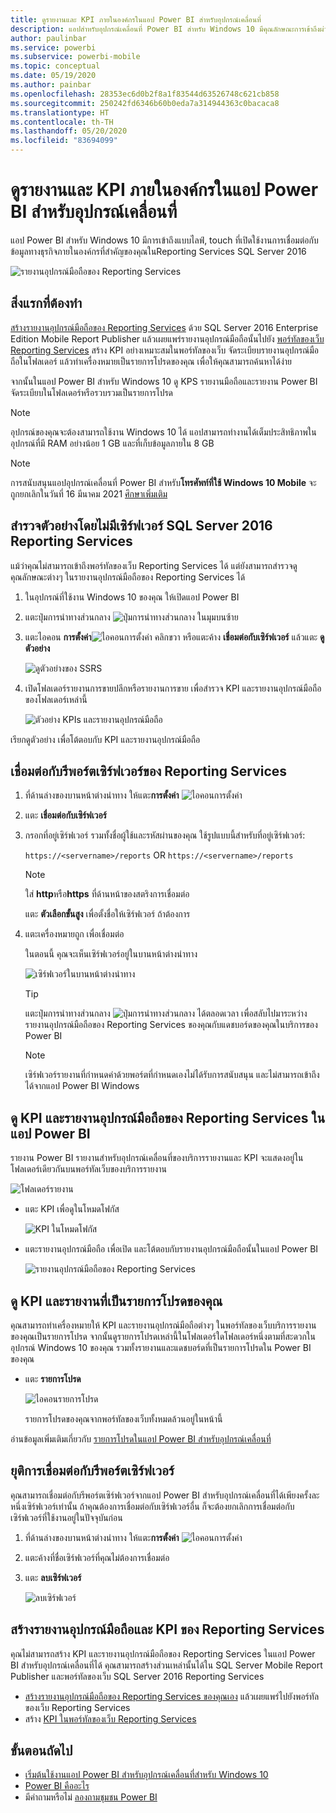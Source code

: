 ```yaml
---
title: ดูรายงานและ KPI ภายในองค์กรในแอป Power BI สำหรับอุปกรณ์เคลื่อนที่
description: แอปสำหรับอุปกรณ์เคลื่อนที่ Power BI สำหรับ Windows 10 มีคุณลักษณะการเข้าถึงผ่านอุปกรณ์เคลื่อนที่แบบสดและรองรับระบบสัมผัส เพื่อเข้าใช้งานข้อมูลทางธุรกิจที่สำคัญภายในองค์กรของคุณ
author: paulinbar
ms.service: powerbi
ms.subservice: powerbi-mobile
ms.topic: conceptual
ms.date: 05/19/2020
ms.author: painbar
ms.openlocfilehash: 28353ec6d0b2f8a1f83544d63526748c621cb858
ms.sourcegitcommit: 250242fd6346b60b0eda7a314944363c0bacaca8
ms.translationtype: HT
ms.contentlocale: th-TH
ms.lasthandoff: 05/20/2020
ms.locfileid: "83694099"
---
```

# <a name="view-on-premises-reports-and-kpis-in-the-power-bi-windows-app"></a>ดูรายงานและ KPI ภายในองค์กรในแอป Power BI สำหรับอุปกรณ์เคลื่อนที่
แอป Power BI สำหรับ Windows 10 มีการเข้าถึงแบบไลฟ์, touch ที่เปิดใช้งานการเชื่อมต่อกับข้อมูลทางธุรกิจภายในองค์กรที่สำคัญของคุณในReporting Services SQL Server 2016 

![รายงานอุปกรณ์มือถือของ Reporting Services](media/mobile-app-windows-10-ssrs-kpis-mobile-reports/power-bi-ssrs-mobile-report.png)

## <a name="first-things-first"></a>สิ่งแรกที่ต้องทำ
[สร้างรายงานอุปกรณ์มือถือของ Reporting Services](/sql/reporting-services/mobile-reports/create-mobile-reports-with-sql-server-mobile-report-publisher) ด้วย SQL Server 2016 Enterprise Edition Mobile Report Publisher แล้วเผยแพร่รายงานอุปกรณ์มือถือนั้นไปยัง [พอร์ทัลของเว็บ Reporting Services](/sql/reporting-services/web-portal-ssrs-native-mode) สร้าง KPI อย่างเหมาะสมในพอร์ทัลของเว็บ จัดระเบียบรายงานอุปกรณ์มือถือในโฟลเดอร์ แล้วทำเครื่องหมายเป็นรายการโปรดของคุณ เพื่อให้คุณสามารถค้นหาได้ง่าย 

จากนั้นในแอป Power BI สำหรับ Windows 10 ดู KPS รายงานมือถือและรายงาน Power BI จัดระเบียบในโฟลเดอร์หรือรวบรวมเป็นรายการโปรด 

> [!NOTE]
> อุปกรณ์ของคุณจะต้องสามารถใช้งาน Windows 10 ได้ แอปสามารถทำงานได้เต็มประสิทธิภาพในอุปกรณ์ที่มี RAM อย่างน้อย 1 GB และที่เก็บข้อมูลภายใน 8 GB

>[!NOTE]
>การสนับสนุนแอปอุปกรณ์เคลื่อนที่ Power BI สำหรับ**โทรศัพท์ที่ใช้ Windows 10 Mobile** จะถูกยกเลิกในวันที่ 16 มีนาคม 2021 [ศึกษาเพิ่มเติม](https://go.microsoft.com/fwlink/?linkid=2121400)

## <a name="explore-samples-without-a-sql-server-2016-reporting-services-server"></a>สำรวจตัวอย่างโดยไม่มีเซิร์ฟเวอร์ SQL Server 2016 Reporting Services
แม้ว่าคุณไม่สามารถเข้าถึงพอร์ทัลของเว็บ Reporting Services ได้ แต่ยังสามารถสำรวจดูคุณลักษณะต่างๆ ในรายงานอุปกรณ์มือถือของ Reporting Services ได้

1. ในอุปกรณ์ที่ใช้งาน Windows 10 ของคุณ ให้เปิดแอป Power BI
2. แตะปุ่มการนำทางส่วนกลาง ![ปุ่มการนำทางส่วนกลาง](media/mobile-app-windows-10-ssrs-kpis-mobile-reports/powerbi_windows10_options_icon.png) ในมุมบนซ้าย
3. แตะไอคอน **การตั้งค่า**![ไอคอนการตั้งค่า](media/mobile-app-windows-10-ssrs-kpis-mobile-reports/power-bi-settings-icon.png) คลิกขวา หรือแตะค้าง **เชื่อมต่อกับเซิร์ฟเวอร์** แล้วแตะ **ดูตัวอย่าง**
   
   ![ดูตัวอย่างของ SSRS](media/mobile-app-windows-10-ssrs-kpis-mobile-reports/power-bi-win10-connect-ssrs-samples.png)
4. เปิดโฟลเดอร์รายงานการขายปลีกหรือรายงานการขาย เพื่อสำรวจ KPI และรายงานอุปกรณ์มือถือของโฟลเดอร์เหล่านี้
   
   ![ตัวอย่าง KPIs และรายงานอุปกรณ์มือถือ](media/mobile-app-windows-10-ssrs-kpis-mobile-reports/power-bi-win10-ssrs-sample-kpis.png)

เรียกดูตัวอย่าง เพื่อโต้ตอบกับ KPI และรายงานอุปกรณ์มือถือ

## <a name="connect-to-a-reporting-services-report-server"></a>เชื่อมต่อกับรีพอร์ตเซิร์ฟเวอร์ของ Reporting Services
1. ที่ด้านล่างของบานหน้าต่างนำทาง ให้แตะ**การตั้งค่า** ![ไอคอนการตั้งค่า](media/mobile-app-windows-10-ssrs-kpis-mobile-reports/power-bi-settings-icon.png)
2. แตะ **เชื่อมต่อกับเซิร์ฟเวอร์**
3. กรอกที่อยู่เซิร์ฟเวอร์ รวมทั้งชื่อผู้ใช้และรหัสผ่านของคุณ ใช้รูปแบบนี้สำหรับที่อยู่เซิร์ฟเวอร์:
   
     `https://<servername>/reports` OR   `https://<servername>/reports`
   
   > [!NOTE]
   > ใส่ **http**หรือ**https** ที่ด้านหน้าของสตริงการเชื่อมต่อ
   > 
   > 
   
    แตะ **ตัวเลือกขั้นสูง** เพื่อตั้งชื่อให้เซิร์ฟเวอร์ ถ้าต้องการ
4. แตะเครื่องหมายถูก เพื่อเชื่อมต่อ 
   
   ในตอนนี้ คุณจะเห็นเซิร์ฟเวอร์อยู่ในบานหน้าต่างนำทาง
   
   ![เซิร์ฟเวอร์ในบานหน้าต่างนำทาง](media/mobile-app-windows-10-ssrs-kpis-mobile-reports/power-bi-ssrs-mobile-report-server.png)
   
   >[!TIP]
   >แตะปุ่มการนำทางส่วนกลาง ![ปุ่มการนำทางส่วนกลาง](media/mobile-app-windows-10-ssrs-kpis-mobile-reports/powerbi_windows10_options_icon.png) ได้ตลอดเวลา เพื่อสลับไปมาระหว่างรายงานอุปกรณ์มือถือของ Reporting Services ของคุณกับแดชบอร์ดของคุณในบริการของ Power BI 
   > 

   >[!NOTE]
   >เซิร์ฟเวอร์รายงานที่กำหนดค่าด้วยพอร์ตที่กำหนดเองไม่ได้รับการสนับสนุน และไม่สามารถเข้าถึงได้จากแอป Power BI Windows 

## <a name="view-reporting-services-kpis-and-mobile-reports-in-the-power-bi-app"></a>ดู KPI และรายงานอุปกรณ์มือถือของ Reporting Services ในแอป Power BI
รายงาน Power BI รายงานสำหรับอุปกรณ์เคลื่อนที่ของบริการรายงานและ KPI จะแสดงอยู่ในโฟลเดอร์เดียวกันบนพอร์ทัลเว็บของบริการรายงาน

![โฟลเดอร์รายงาน](media/mobile-app-windows-10-ssrs-kpis-mobile-reports/power-bi-ssrs-mobile-report-folders.png)

* แตะ KPI เพื่อดูในโหมดโฟกัส
  
    ![KPI ในโหมดโฟกัส](media/mobile-app-windows-10-ssrs-kpis-mobile-reports/power-bi-ssrs-mobile-report-kpis.png)
* แตะรายงานอุปกรณ์มือถือ เพื่อเปิด และโต้ตอบกับรายงานอุปกรณ์มือถือนั้นในแอป Power BI
  
    ![รายงานอุปกรณ์มือถือของ Reporting Services](media/mobile-app-windows-10-ssrs-kpis-mobile-reports/power-bi-ssrs-mobile-report.png)

## <a name="view-your-favorite-kpis-and-reports"></a>ดู KPI และรายงานที่เป็นรายการโปรดของคุณ
คุณสามารถทำเครื่องหมายให้ KPI และรายงานอุปกรณ์มือถือต่างๆ ในพอร์ทัลของเว็บบริการรายงานของคุณเป็นรายการโปรด จากนั้นดูรายการโปรดเหล่านี้ในโฟลเดอร์ใดโฟลเดอร์หนึ่งตามที่สะดวกในอุปกรณ์ Windows 10 ของคุณ รวมทั้งรายงานและแดชบอร์ดที่เป็นรายการโปรดใน Power BI ของคุณ

* แตะ **รายการโปรด**
  
   ![ไอคอนรายการโปรด](media/mobile-app-windows-10-ssrs-kpis-mobile-reports/power-bi-ssrs-mobile-report-favorite-menu.png)
  
   รายการโปรดของคุณจากพอร์ทัลของเว็บทั้งหมดล้วนอยู่ในหน้านี้
  
อ่านข้อมูลเพิ่มเติมเกี่ยวกับ [รายการโปรดในแอป Power BI สำหรับอุปกรณ์เคลื่อนที่](mobile-apps-favorites.md)

## <a name="remove-a-connection-to-a-report-server"></a>ยุติการเชื่อมต่อกับรีพอร์ตเซิร์ฟเวอร์
คุณสามารถเชื่อมต่อกับรีพอร์ตเซิร์ฟเวอร์จากแอป Power BI สำหรับอุปกรณ์เคลื่อนที่ได้เพียงครั้งละหนึ่งเซิร์ฟเวอร์เท่านั้น ถ้าคุณต้องการเชื่อมต่อกับเซิร์ฟเวอร์อื่น ก็จะต้องยกเลิกการเชื่อมต่อกับเซิร์ฟเวอร์ที่ใช้งานอยู่ในปัจจุบันก่อน

1. ที่ด้านล่างของบานหน้าต่างนำทาง ให้แตะ**การตั้งค่า** ![ไอคอนการตั้งค่า](media/mobile-app-windows-10-ssrs-kpis-mobile-reports/power-bi-settings-icon.png)
2. แตะค้างที่ชื่อเซิร์ฟเวอร์ที่คุณไม่ต้องการเชื่อมต่อ
3. แตะ **ลบเซิร์ฟเวอร์**
   
    ![ลบเซิร์ฟเวอร์](media/mobile-app-windows-10-ssrs-kpis-mobile-reports/power-bi-windows-10-ssrs-remove-server-menu.png)

## <a name="create-reporting-services-mobile-reports-and-kpis"></a>สร้างรายงานอุปกรณ์มือถือและ KPI ของ Reporting Services
คุณไม่สามารถสร้าง KPI และรายงานอุปกรณ์มือถือของ Reporting Services ในแอป Power BI สำหรับอุปกรณ์เคลื่อนที่ได้ คุณสามารถสร้างส่วนเหล่านั้นได้ใน SQL Server Mobile Report Publisher และพอร์ทัลของเว็บ SQL Server 2016 Reporting Services

* [สร้างรายงานอุปกรณ์มือถือของ Reporting Services ของคุณเอง](/sql/reporting-services/mobile-reports/create-mobile-reports-with-sql-server-mobile-report-publisher) แล้วเผยแพร่ไปยังพอร์ทัลของเว็บ Reporting Services
* สร้าง [KPI ในพอร์ทัลของเว็บ Reporting Services](/sql/reporting-services/working-with-kpis-in-reporting-services)

## <a name="next-steps"></a>ขั้นตอนถัดไป
* [เริ่มต้นใช้งานแอป Power BI สำหรับอุปกรณ์เคลื่อนที่สำหรับ Windows 10](mobile-windows-10-phone-app-get-started.md)  
* [Power BI คืออะไร](../../fundamentals/power-bi-overview.md)  
* มีคำถามหรือไม่ [ลองถามชุมชน Power BI](https://community.powerbi.com/)
